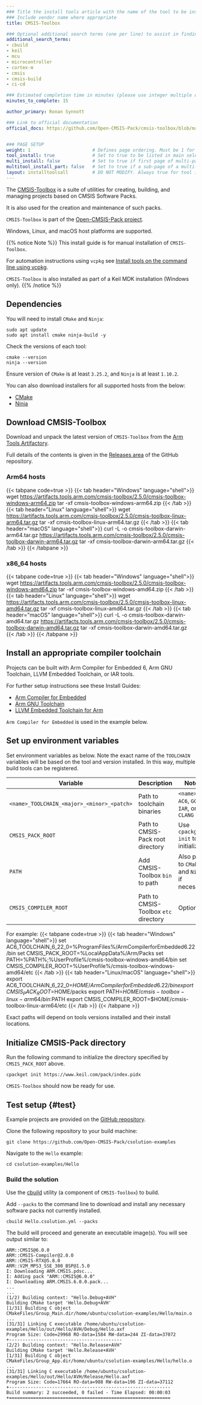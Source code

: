 ```yaml
---
### Title the install tools article with the name of the tool to be installed
### Include vendor name where appropriate
title: CMSIS-Toolbox

### Optional additional search terms (one per line) to assist in finding the article
additional_search_terms:
- cbuild
- keil
- mcu
- microcontroller
- cortex-m
- cmsis
- cmsis-build
- ci-cd

### Estimated completion time in minutes (please use integer multiple of 5)
minutes_to_complete: 15

author_primary: Ronan Synnott

### Link to official documentation
official_docs: https://github.com/Open-CMSIS-Pack/cmsis-toolbox/blob/main/docs/README.md


### PAGE SETUP
weight: 1                       # Defines page ordering. Must be 1 for first (or only) page.
tool_install: true              # Set to true to be listed in main selection page, else false
multi_install: false            # Set to true if first page of multi-page article, else false
multitool_install_part: false   # Set to true if a sub-page of a multi-page article, else false
layout: installtoolsall         # DO NOT MODIFY. Always true for tool install articles
---
```

The [CMSIS-Toolbox](https://github.com/Open-CMSIS-Pack/cmsis-toolbox) is a suite of utilities for creating, building, and managing projects based on CMSIS Software Packs.

It is also used for the creation and maintenance of such packs.

`CMSIS-Toolbox` is part of the [Open-CMSIS-Pack project](https://www.open-cmsis-pack.org).

Windows, Linux, and macOS host platforms are supported.

{{% notice Note %}}
This install guide is for manual installation of `CMSIS-Toolbox`.

For automation instructions using `vcpkg` see [Install tools on the command line using vcpkg](/learning-paths/embedded-and-microcontrollers/vcpkg-tool-installation/).

`CMSIS-Toolbox` is also installed as part of a Keil MDK installation (Windows only).
{{% /notice %}}

## Dependencies

You will need to install `CMake` and `Ninja`:
```command
sudo apt update
sudo apt install cmake ninja-build -y
```
Check the versions of each tool:
```command
cmake --version
ninja --version
```
Ensure version of `CMake` is at least `3.25.2`, and `Ninja` is at least `1.10.2`.

You can also download installers for all supported hosts from the below:
* [CMake](https://cmake.org/download/)
* [Ninja](https://github.com/ninja-build/ninja/releases)

## Download CMSIS-Toolbox

Download and unpack the latest version of `CMSIS-Toolbox` from the [Arm Tools Artifactory](https://artifacts.tools.arm.com/cmsis-toolbox/).

Full details of the contents is given in the [Releases area](https://github.com/Open-CMSIS-Pack/cmsis-toolbox/releases) of the GitHub repository.

### Arm64 hosts

{{< tabpane code=true >}}
  {{< tab header="Windows" language="shell">}}
wget https://artifacts.tools.arm.com/cmsis-toolbox/2.5.0/cmsis-toolbox-windows-arm64.zip
tar -xf cmsis-toolbox-windows-arm64.zip
  {{< /tab >}}
  {{< tab header="Linux" language="shell">}}
wget https://artifacts.tools.arm.com/cmsis-toolbox/2.5.0/cmsis-toolbox-linux-arm64.tar.gz
tar -xf cmsis-toolbox-linux-arm64.tar.gz
  {{< /tab >}}
  {{< tab header="macOS" language="shell">}}
curl -L -o cmsis-toolbox-darwin-arm64.tar.gz https://artifacts.tools.arm.com/cmsis-toolbox/2.5.0/cmsis-toolbox-darwin-arm64.tar.gz
tar -xf cmsis-toolbox-darwin-arm64.tar.gz
  {{< /tab >}}
{{< /tabpane >}}

### x86_64 hosts

{{< tabpane code=true >}}
  {{< tab header="Windows" language="shell">}}
wget https://artifacts.tools.arm.com/cmsis-toolbox/2.5.0/cmsis-toolbox-windows-amd64.zip
tar -xf cmsis-toolbox-windows-amd64.zip
  {{< /tab >}}
  {{< tab header="Linux" language="shell">}}
wget https://artifacts.tools.arm.com/cmsis-toolbox/2.5.0/cmsis-toolbox-linux-amd64.tar.gz
tar -xf cmsis-toolbox-linux-amd64.tar.gz
  {{< /tab >}}
  {{< tab header="macOS" language="shell">}}
curl -L -o cmsis-toolbox-darwin-amd64.tar.gz https://artifacts.tools.arm.com/cmsis-toolbox/2.5.0/cmsis-toolbox-darwin-amd64.tar.gz
tar -xf cmsis-toolbox-darwin-amd64.tar.gz
  {{< /tab >}}
{{< /tabpane >}}

## Install an appropriate compiler toolchain

Projects can be built with Arm Compiler for Embedded 6, Arm GNU Toolchain, LLVM Embedded Toolchain, or IAR tools.

For further setup instructions see these Install Guides:
* [Arm Compiler for Embedded](/install-guides/armclang)
* [Arm GNU Toolchain](/install-guides/gcc/arm-gnu)
* [LLVM Embedded Toolchain for Arm](/install-guides/llvm-embedded/)

`Arm Compiler for Embedded` is used in the example below.

## Set up environment variables

Set environment variables as below. Note the exact name of the `TOOLCHAIN` variables will be based on the tool and version installed. In this way, multiple build tools can be registered.

| Variable                                   | Description                           | Notes                                         |
| ------------------------------------------ | ------------------------------------- | --------------------------------------------- |
| `<name>_TOOLCHAIN_<major>_<minor>_<patch>` | Path to toolchain binaries            | `<name>` = `AC6`, `GCC`, `IAR`, or `CLANG`    |
| `CMSIS_PACK_ROOT`                          | Path to CMSIS-Pack root directory     | Use `cpackget init` to initialize             |
| `PATH`                                     | Add CMSIS-Toolbox `bin` to path       | Also path to `CMake` and `Ninja` if necessary |
| `CMSIS_COMPILER_ROOT`                      | Path to CMSIS-Toolbox `etc` directory | Optional                                      |


For example:
{{< tabpane code=true >}}
  {{< tab header="Windows" language="shell">}}
set AC6_TOOLCHAIN_6_22_0=%ProgramFiles%/ArmCompilerforEmbedded6.22/bin
set CMSIS_PACK_ROOT=%LocalAppData%/Arm/Packs
set PATH=%PATH%;%UserProfile%/cmsis-toolbox-windows-amd64/bin
set CMSIS_COMPILER_ROOT=%UserProfile%/cmsis-toolbox-windows-amd64/etc
  {{< /tab >}}
  {{< tab header="Linux/macOS" language="shell">}}
export AC6_TOOLCHAIN_6_22_0=$HOME/ArmCompilerforEmbedded6.22/bin
export CMSIS_PACK_ROOT=$HOME/packs
export PATH=$HOME/cmsis-toolbox-linux-arm64/bin:$PATH
export CMSIS_COMPILER_ROOT=$HOME/cmsis-toolbox-linux-arm64/etc
  {{< /tab >}}
{{< /tabpane >}}

Exact paths will depend on tools versions installed and their install locations.

## Initialize CMSIS-Pack directory

Run the following command to initialize the directory specified by `CMSIS_PACK_ROOT` above.
```command
cpackget init https://www.keil.com/pack/index.pidx
```

`CMSIS-Toolbox` should now be ready for use.

## Test setup {#test}

Example projects are provided on the [GitHub repository](https://github.com/Open-CMSIS-Pack/csolution-examples).

Clone the following repository to your build machine:
```command
git clone https://github.com/Open-CMSIS-Pack/csolution-examples
```

Navigate to the `Hello` example:
```command
cd csolution-examples/Hello
```

### Build the solution

Use the [cbuild](https://github.com/Open-CMSIS-Pack/cbuild) utility (a component of `CMSIS-Toolbox`) to build.

Add `--packs` to the command line to download and install any necessary software packs not currently installed.

```command
cbuild Hello.csolution.yml --packs
```

The build will proceed and generate an executable image(s). You will see output similar to:

```output
ARM::CMSIS@6.0.0
ARM::CMSIS-Compiler@2.0.0
ARM::CMSIS-RTX@5.8.0
ARM::V2M_MPS3_SSE_300_BSP@1.5.0
I: Downloading ARM.CMSIS.pdsc...
I: Adding pack "ARM::CMSIS@6.0.0"
I: Downloading ARM.CMSIS.6.0.0.pack...
...
...
(1/2) Building context: "Hello.Debug+AVH"
Building CMake target 'Hello.Debug+AVH'
[1/31] Building C object CMakeFiles/Group_Main.dir/home/ubuntu/csolution-examples/Hello/main.o
...
[31/31] Linking C executable /home/ubuntu/csolution-examples/Hello/out/Hello/AVH/Debug/Hello.axf
Program Size: Code=29968 RO-data=1584 RW-data=244 ZI-data=37072
+------------------------------------------
(2/2) Building context: "Hello.Release+AVH"
Building CMake target 'Hello.Release+AVH'
[1/31] Building C object CMakeFiles/Group_App.dir/home/ubuntu/csolution-examples/Hello/hello.o
...
[31/31] Linking C executable /home/ubuntu/csolution-examples/Hello/out/Hello/AVH/Release/Hello.axf
Program Size: Code=17664 RO-data=988 RW-data=196 ZI-data=37112
+------------------------------------------------------------
Build summary: 2 succeeded, 0 failed - Time Elapsed: 00:00:03
+============================================================
```
